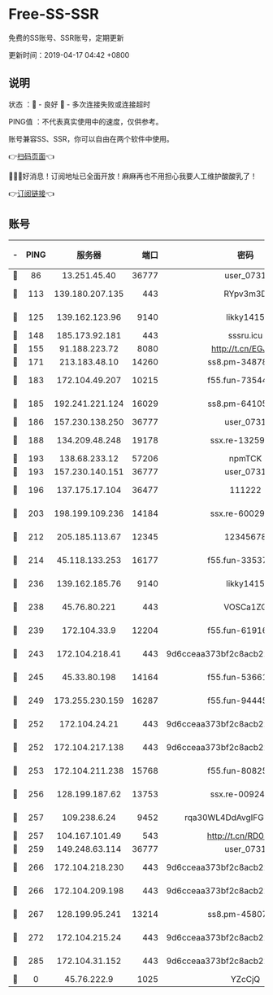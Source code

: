 # Free-SS-SSR

免费的SS账号、SSR账号，定期更新

更新时间：2019-04-17 04:42 +0800

## 说明

状态     ：🙂 - 良好 🙁 - 多次连接失败或连接超时

PING值   ：不代表真实使用中的速度，仅供参考。

账号兼容SS、SSR，你可以自由在两个软件中使用。

👉[扫码页面](https://liesauer.github.io/Free-SS-SSR/)👈

🎉🎉🎉好消息！订阅地址已全面开放！麻麻再也不用担心我要人工维护酸酸乳了！

👉[订阅链接](https://www.liesauer.net/yogurt/subscribe?ACCESS_TOKEN=DAYxR3mMaZAsaqUb)👈

## 账号

|-|PING|服务器|端口|密码|加密方式|区域|
|:----:|:----:|:-----:|-----:|:----:|:----:|:----:|
|🙂|86|13.251.45.40|36777|user_0731|chacha20|SG|
|🙂|113|139.180.207.135|443|RYpv3m3D|aes-256-cfb|JP|
|🙂|125|139.162.123.96|9140|likky1415|aes-256-cfb|JP|
|🙂|148|185.173.92.181|443|sssru.icu|rc4-md5|RU|
|🙂|155|91.188.223.72|8080|http://t.cn/EGJIyrl|rc4-md5|RU|
|🙂|171|213.183.48.10|14260|ss8.pm-34878771|rc4-md5|RU|
|🙂|183|172.104.49.207|10215|f55.fun-73544933|aes-256-cfb|SG|
|🙂|185|192.241.221.124|16029|ss8.pm-64105106|aes-256-cfb|US|
|🙂|186|157.230.138.250|36777|user_0731|chacha20|US|
|🙂|188|134.209.48.248|19178|ssx.re-13259815|aes-256-cfb|US|
|🙂|193|138.68.233.12|57206|npmTCK|rc4-md5|US|
|🙂|193|157.230.140.151|36777|user_0731|chacha20|US|
|🙂|196|137.175.17.104|36477|111222|aes-256-cfb|US|
|🙂|203|198.199.109.236|14184|ssx.re-60029667|aes-256-cfb|US|
|🙂|212|205.185.113.67|12345|12345678|aes-256-cfb|US|
|🙂|214|45.118.133.253|16177|f55.fun-33537237|aes-256-cfb|SG|
|🙂|236|139.162.185.76|9140|likky1415|aes-256-cfb|DE|
|🙂|238|45.76.80.221|443|VOSCa1ZG|aes-256-cfb|DE|
|🙂|239|172.104.33.9|12204|f55.fun-61916609|aes-256-cfb|SG|
|🙂|243|172.104.218.41|443|9d6cceaa373bf2c8acb22e60b6a58be6|aes-256-cfb|US|
|🙂|245|45.33.80.198|14164|f55.fun-53661570|aes-256-cfb|US|
|🙂|249|173.255.230.159|16287|f55.fun-94445716|aes-256-cfb|US|
|🙂|252|172.104.24.21|443|9d6cceaa373bf2c8acb22e60b6a58be6|aes-256-cfb|US|
|🙂|252|172.104.217.138|443|9d6cceaa373bf2c8acb22e60b6a58be6|aes-256-cfb|US|
|🙂|253|172.104.211.238|15768|f55.fun-80825568|aes-256-cfb|US|
|🙂|256|128.199.187.62|13753|ssx.re-00924872|aes-256-cfb|SG|
|🙂|257|109.238.6.24|9452|rqa30WL4DdAvgIFG6Fs3znzTa|aes-256-cfb|FR|
|🙂|257|104.167.101.49|543|http://t.cn/RD0D7sx|rc4-md5|CA|
|🙂|259|149.248.63.114|36777|user_0731|chacha20|CA|
|🙂|266|172.104.218.230|443|9d6cceaa373bf2c8acb22e60b6a58be6|aes-256-cfb|US|
|🙂|266|172.104.209.198|443|9d6cceaa373bf2c8acb22e60b6a58be6|aes-256-cfb|US|
|🙂|267|128.199.95.241|13214|ss8.pm-45807279|aes-256-cfb|SG|
|🙂|272|172.104.215.24|443|9d6cceaa373bf2c8acb22e60b6a58be6|aes-256-cfb|US|
|🙂|285|172.104.31.152|443|9d6cceaa373bf2c8acb22e60b6a58be6|aes-256-cfb|US|
|🙁|0|45.76.222.9|1025|YZcCjQ|rc4-md5|JP|
